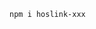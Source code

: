 <!--
 * @Author: kevinZzzzzz
 * @Date: 2023-04-14 15:38:21
 * @version: 
 * @LastEditors: kevinZzzzzz
 * @LastEditTime: 2023-04-25 17:27:39
 * @Description: Do not Edit
 * @FilePath: \hoslink-xxx\README.md
-->

```bash
npm i hoslink-xxx 
```